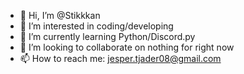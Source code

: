 - 👋 Hi, I’m @Stikkkan
- 👀 I’m interested in coding/developing
- 🌱 I’m currently learning Python/Discord.py
- 💞️ I’m looking to collaborate on nothing for right now
- 📫 How to reach me: jesper.tjader08@gmail.com

<!---
Stikkkan/Stikkkan is a ✨ special ✨ repository because its `README.md` (this file) appears on your GitHub profile.
You can click the Preview link to take a look at your changes.
--->
